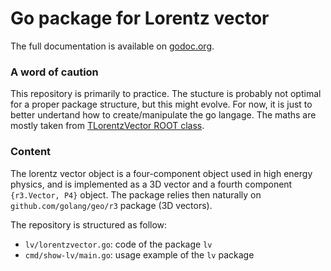 # Go package for Lorentz vector

The full documentation is available on [godoc.org](https://godoc.org/github.com/rmadar/go-lorentz-vector/lv).

### A word of caution

This repository is primarily to practice. The stucture is probably not optimal for a proper package structure, but this might evolve. For now, it is just to better undertand how to create/manipulate the go langage. The maths are mostly taken from [TLorentzVector ROOT class](https://github.com/root-project/root/blob/master/math/physics/src/TLorentzVector.cxx).

### Content 

The lorentz vector object is a four-component object used in high energy physics, and is implemented as a 3D vector and a fourth component `{r3.Vector, P4}` object. The package relies then naturally on `github.com/golang/geo/r3` package (3D vectors).

The repository is structured as follow:
  + `lv/lorentzvector.go`: code of the package `lv`
  + `cmd/show-lv/main.go`: usage example of the `lv` package

